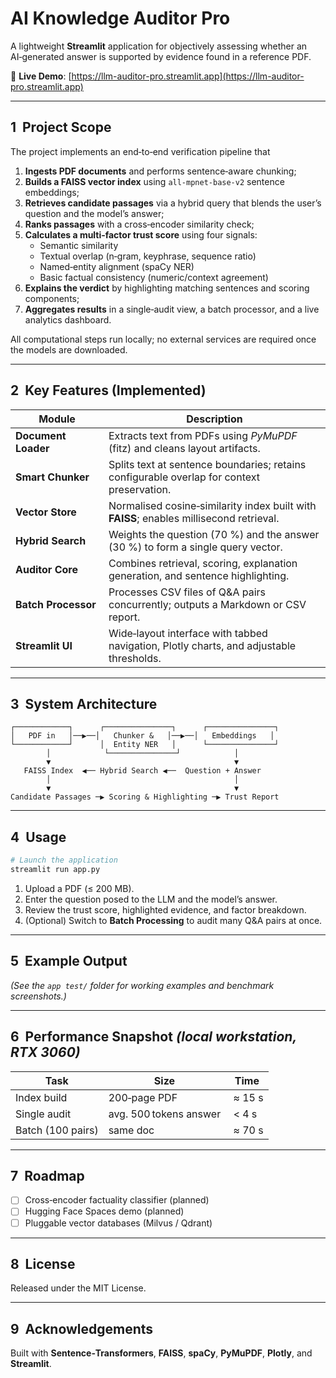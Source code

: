 # AI Knowledge Auditor Pro

A lightweight **Streamlit** application for objectively assessing whether an AI‑generated answer is supported by evidence found in a reference PDF.

🔗 **Live Demo**: [https://llm-auditor-pro.streamlit.app](https://llm-auditor-pro.streamlit.app)

---

## 1  Project Scope

The project implements an end‑to‑end verification pipeline that
1. **Ingests PDF documents** and performs sentence‑aware chunking;
2. **Builds a FAISS vector index** using `all‑mpnet‑base‑v2` sentence embeddings;
3. **Retrieves candidate passages** via a hybrid query that blends the user’s question and the model’s answer;
4. **Ranks passages** with a cross‑encoder similarity check;
5. **Calculates a multi‑factor trust score** using four signals:
   - Semantic similarity
   - Textual overlap (n‑gram, keyphrase, sequence ratio)
   - Named‑entity alignment (spaCy NER)
   - Basic factual consistency (numeric/context agreement)
6. **Explains the verdict** by highlighting matching sentences and scoring components;
7. **Aggregates results** in a single‑audit view, a batch processor, and a live analytics dashboard.

All computational steps run locally; no external services are required once the models are downloaded.

---

## 2  Key Features (Implemented)

| Module | Description |
| ------ | ----------- |
| **Document Loader** | Extracts text from PDFs using *PyMuPDF* (fitz) and cleans layout artifacts. |
| **Smart Chunker** | Splits text at sentence boundaries; retains configurable overlap for context preservation. |
| **Vector Store** | Normalised cosine‑similarity index built with **FAISS**; enables millisecond retrieval. |
| **Hybrid Search** | Weights the question (70 %) and the answer (30 %) to form a single query vector. |
| **Auditor Core** | Combines retrieval, scoring, explanation generation, and sentence highlighting. |
| **Batch Processor** | Processes CSV files of Q&A pairs concurrently; outputs a Markdown or CSV report. |
| **Streamlit UI** | Wide‑layout interface with tabbed navigation, Plotly charts, and adjustable thresholds. |

---

## 3  System Architecture

```
┌────────────┐      ┌───────────────┐      ┌───────────────┐
│   PDF in   │──▶──│   Chunker &   │──▶──│   Embeddings   │
└────────────┘      │  Entity NER   │      └───────────────┘
        │            └───────────────┘            │
        ▼                                         ▼
   FAISS Index  ◀── Hybrid Search ◀──  Question + Answer
        │                                         │
        ▼                                         ▼
Candidate Passages ─▶ Scoring & Highlighting ─▶ Trust Report
```

---

## 4  Usage

```bash
# Launch the application
streamlit run app.py
```

1. Upload a PDF (≤ 200 MB).
2. Enter the question posed to the LLM and the model’s answer.
3. Review the trust score, highlighted evidence, and factor breakdown.
4. (Optional) Switch to **Batch Processing** to audit many Q&A pairs at once.

---

## 5  Example Output

<!-- Replace with annotated screenshot or animated GIF illustrating a single audit. -->
*(See the `app test/` folder for working examples and benchmark screenshots.)*

---

## 6  Performance Snapshot *(local workstation, RTX 3060)*

| Task | Size | Time |
| ---- | ---- | ---- |
| Index build | 200‑page PDF | ≈ 15 s |
| Single audit | avg. 500 tokens answer | < 4 s |
| Batch (100 pairs) | same doc | ≈ 70 s |

---

## 7  Roadmap

- [ ] Cross‑encoder factuality classifier (planned)
- [ ] Hugging Face Spaces demo (planned)
- [ ] Pluggable vector databases (Milvus / Qdrant)

---

## 8  License

Released under the MIT License.

---

## 9  Acknowledgements

Built with **Sentence‑Transformers**, **FAISS**, **spaCy**, **PyMuPDF**, **Plotly**, and **Streamlit**.


